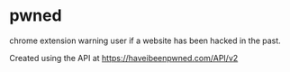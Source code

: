 # pwned
chrome extension warning user if a website has been hacked in the past.

Created using the API at https://haveibeenpwned.com/API/v2
